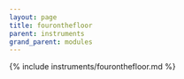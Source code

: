 ```yaml
---
layout: page
title: fouronthefloor
parent: instruments
grand_parent: modules
---
```


{% include instruments/fouronthefloor.md %}

